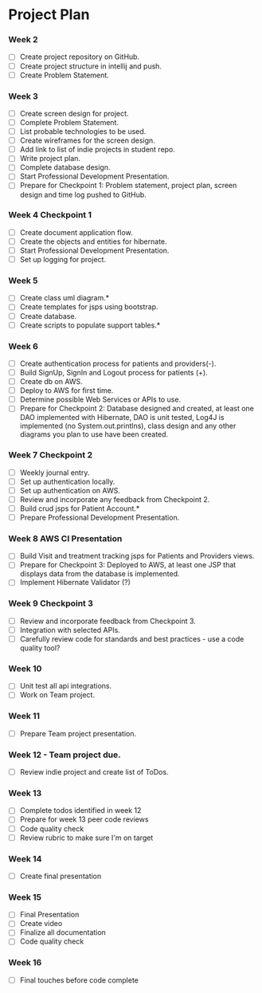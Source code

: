 # Project Plan

### Week 2
- [ ] Create project repository on GitHub.
- [ ] Create project structure in intellij and push.
- [ ] Create Problem Statement.

### Week 3
- [ ] Create screen design for project.
- [ ] Complete Problem Statement.
- [ ] List probable technologies to be used.
- [ ] Create wireframes for the screen design.
- [ ] Add link to list of indie projects in student repo.
- [ ] Write project plan.
- [ ] Complete database design.
- [ ] Start Professional Development Presentation.
- [ ] Prepare for Checkpoint 1: Problem statement, project plan, screen design and time log pushed to GitHub.

### Week 4 Checkpoint 1
- [ ] Create document application flow.
- [ ] Create the objects and entities for hibernate.
- [ ] Start Professional Development Presentation.
- [ ] Set up logging for project.

### Week 5
- [ ] Create class uml diagram.*
- [ ] Create templates for jsps using bootstrap.
- [ ] Create database.
- [ ] Create scripts to populate support tables.*

### Week 6
- [ ] Create authentication process for patients and providers(-).
- [ ] Build SignUp, SignIn and Logout process for patients (+).
- [ ] Create db on AWS.
- [ ] Deploy to AWS for first time.
- [ ] Determine possible Web Services or APIs to use.
- [ ] Prepare for Checkpoint 2: Database designed and created, at least one DAO implemented with Hibernate, DAO is unit tested, Log4J is implemented (no System.out.printlns), class design and any other diagrams you plan to use have been created.

### Week 7 Checkpoint 2
- [ ] Weekly journal entry.
- [ ] Set up authentication locally.
- [ ] Set up authentication on AWS.
- [ ] Review and incorporate any feedback from Checkpoint 2.
- [ ] Build crud jsps for Patient Account.*
- [ ] Prepare Professional Development Presentation.

### Week 8 AWS CI Presentation
- [ ] Build Visit and treatment tracking jsps for Patients and Providers views.
- [ ] Prepare for Checkpoint 3: Deployed to AWS, at least one JSP that displays data from the database is implemented.
- [ ] Implement Hibernate Validator (?)

### Week 9 Checkpoint 3
- [ ] Review and incorporate feedback from Checkpoint 3.
- [ ] Integration with selected APIs.
- [ ] Carefully review code for standards and best practices - use a code quality tool?

### Week 10
- [ ] Unit test all api integrations.
- [ ] Work on Team project.

### Week 11
- [ ] Prepare Team project presentation.

### Week 12 - Team project due.
- [ ] Review indie project and create list of ToDos.

### Week 13
- [ ] Complete todos identified in week 12
- [ ] Prepare for week 13 peer code reviews
- [ ] Code quality check
- [ ] Review rubric to make sure I'm on target

### Week 14
- [ ] Create final presentation

### Week 15
- [ ] Final Presentation
- [ ] Create video
- [ ] Finalize all documentation
- [ ] Code quality check

### Week 16
- [ ] Final touches before code complete
